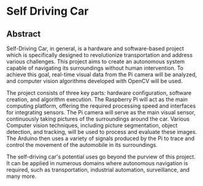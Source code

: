 # Self Driving Car
## Abstract
Self-Driving Car, in general, is a hardware and software-based project which is specifically designed to revolutionize transportation and address various challenges. This project aims to create an autonomous system capable of navigating its surroundings without human intervention. To achieve this goal, real-time visual data from the Pi camera will be analyzed, and computer vision algorithms developed with OpenCV will be used.

The project consists of three key parts: hardware configuration, software creation, and algorithm execution. The Raspberry Pi will act as the main computing platform, offering the required processing speed and interfaces for integrating sensors. The Pi camera will serve as the main visual sensor, continuously taking pictures of the surroundings around the car. Various Computer vision techniques, including picture segmentation, object detection, and tracking, will be used to process and evaluate these images. The Arduino then uses a variety of signals produced by the Pi to trace and control the movement of the automobile in its surroundings.

The self-driving car's potential uses go beyond the purview of this project. It can be applied in numerous domains where autonomous navigation is required, such as transportation, industrial automation, surveillance, and many more.

